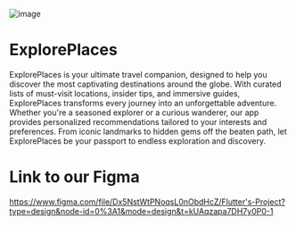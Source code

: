 ![image](https://github.com/AmineFjr/ExplorePlaces/assets/91888128/fae1ce19-2348-4cf7-8b08-07f8c33181d6)

# ExplorePlaces

ExplorePlaces is your ultimate travel companion, designed to help you discover the most captivating destinations around the globe. With curated lists of must-visit locations, insider tips, and immersive guides, ExplorePlaces transforms every journey into an unforgettable adventure. Whether you're a seasoned explorer or a curious wanderer, our app provides personalized recommendations tailored to your interests and preferences. From iconic landmarks to hidden gems off the beaten path, let ExplorePlaces be your passport to endless exploration and discovery.


# Link to our Figma
https://www.figma.com/file/Dx5NstWtPNoqsL0nObdHcZ/Flutter's-Project?type=design&node-id=0%3A1&mode=design&t=kUAqzapa7DH7y0P0-1

